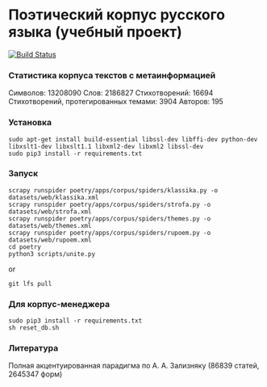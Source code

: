 # Поэтический корпус русского языка (учебный проект) #

[![Build Status](https://travis-ci.org/IlyaGusev/PoetryCorpus.svg?branch=master)](https://travis-ci.org/IlyaGusev/PoetryCorpus)

### Статистика корпуса текстов с метаинформацией ###
Символов:  13208090
Слов:  2186827
Стихотворений:  16694
Стихотворений, протегированных темами:  3904
Авторов:  195

### Установка ###
```
sudo apt-get install build-essential libssl-dev libffi-dev python-dev libxslt1-dev libxslt1.1 libxml2-dev libxml2 libssl-dev
sudo pip3 install -r requirements.txt
```

### Запуск ###
```
scrapy runspider poetry/apps/corpus/spiders/klassika.py -o datasets/web/klassika.xml
scrapy runspider poetry/apps/corpus/spiders/strofa.py -o datasets/web/strofa.xml
scrapy runspider poetry/apps/corpus/spiders/themes.py -o datasets/web/themes.xml
scrapy runspider poetry/apps/corpus/spiders/rupoem.py -o datasets/web/rupoem.xml
cd poetry
python3 scripts/unite.py
```
or
```
git lfs pull
```

### Для корпус-менеджера ###
```
sudo pip3 install -r requirements.txt
sh reset_db.sh
```

### Литература ###
Полная акцентуированная парадигма по А. А. Зализняку (86839 статей, 2645347 форм)
